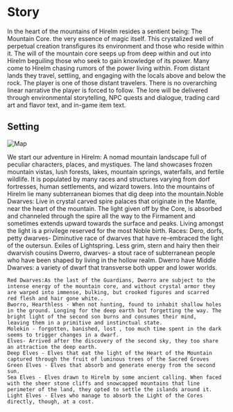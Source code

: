 # Story
In the heart of the mountains of Hirelm resides a sentient being: The Mountain Core. the very essence of magic itself. This crystalized well of perpetual creation transfigures its environment and those who reside within it. The will of the mountain core seeps up from deep within and out into Hirelm beguiling those who seek to gain knowledge of its power. 
Many come to Hirelm chasing rumors of the power living within. From distant lands they travel, settling, and engaging with the locals above and below the rock. The player is one of those distant travelers. 
There is no overarching linear narrative the player is forced to follow. The lore will be delivered through environmental storytelling, NPC quests and dialogue, trading card art and flavor text, and in-game item text.

## Setting
![Map](/img/map.jpg)

We start our adventure in Hirelm: A nomad mountain landscape full of peculiar characters, places, and mystiques. The land showcases frozen mountain vistas, lush forests, lakes, mountain springs, waterfalls, and fertile wildlife. It is populated by many races and structures varying from dorf fortresses, human settlements, and wizard towers. Into the mountains of Hirelm lie many subterranean biomes that dig deep into the mountain.Noble Dwarves: Live in crystal carved spire palaces that originate in the Mantle, near the heart of the mountain. The light given off by the Core, is absorbed and channeled through the spire all the way to the Firmament and sometimes extends upward towards the surface and peaks. Living amongst the light is a privilege reserved for the most Noble birth.
Races:
Dero, dorfs, petty dwarves- Diminutive race of dwarves that have re-embraced the light of the outersun. Exiles of Lightspring. Less grim, stern and hairy then their dwarvish cousins
Dwerro, dwarves- a stout race of subterranean people who have been shaped by living in the hollow realm. Dwerro have 
	Middle Dwarves: a variety of dwarf that transverse both upper and lower worlds. 


	Red Dwarves:As the last of the Guardians, Dworro are subject to the intense energy of the mountain core, and without crystal armor they are warped into immense, bulking, but crooked figures and scarred 	red flesh and hair gone white.. 
	Bworro, Hearthless - When not hunting, found to inhabit shallow holes in the ground. Longing for the deep earth but forgetting the way. The bright light of the second son burns and consumes their mind, 	leaving them in a primitive and instinctual state.
	Molekin - forgotten, banished, lost , too much time spent in the dark seems to trigger changes in a dwarf.
	Elves- Arrived after the discovery of the second sky, they too share an attraction the deep earth. 
	Deep Elves - Elves that eat the light of the Heart of the Mountain captured through the fruit of luminous trees of the Sacred Groves
	Green Elves - Elves that absorb and generate energy from the second sun. 
	Sea Elves - Elves drawn to Hirelm by some ancient calling. When faced with the sheer stone cliffs and snowcapped mountains that line perimeter of the land, they opted to settle the islands around it. 
	Light Elves - Elves who manage to absorb the Light of the Cores directly, though, at a cost.
